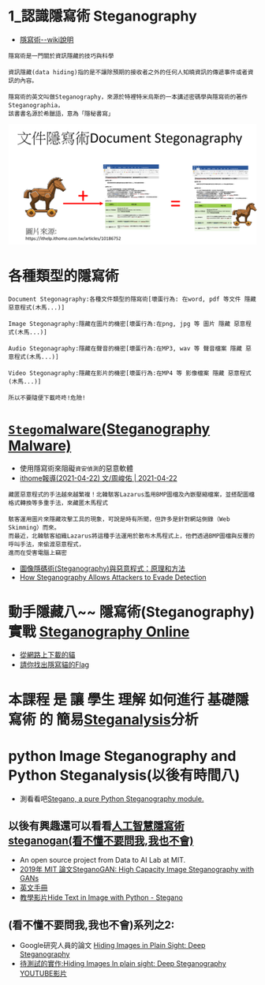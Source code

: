 # 1_認識隱寫術 Steganography
- [隱寫術--wiki說明](https://zh.wikipedia.org/wiki/隱寫術)
```
隱寫術是一門關於資訊隱藏的技巧與科學

資訊隱藏(data hiding)指的是不讓除預期的接收者之外的任何人知曉資訊的傳遞事件或者資訊的內容。

隱寫術的英文叫做Steganography，來源於特裡特米烏斯的一本講述密碼學與隱寫術的著作Steganographia，
該書書名源於希臘語，意為「隱秘書寫」
```

![Stegonagraphy](./Stegonagraphy.png)


# 各種類型的隱寫術
```
Document Stegonagraphy:各種文件類型的隱寫術[壞蛋行為: 在word, pdf 等文件 隱藏 惡意程式(木馬...)]

Image Stegonagraphy:隱藏在圖片的機密[壞蛋行為:在png, jpg 等 圖片 隱藏 惡意程式(木馬...)]

Audio Stegonagraphy:隱藏在聲音的機密[壞蛋行為:在MP3, wav 等 聲音檔案 隱藏 惡意程式(木馬...)]

Video Stegonagraphy:隱藏在影片的機密[壞蛋行為:在MP4 等 影像檔案 隱藏 惡意程式(木馬...)]

所以不要隨便下載咚咚!危險!
```
# [`Stego`malware(Steganography Malware)](https://en.wikipedia.org/wiki/Stegomalware) 
- 使用隱寫術來阻礙`資安偵測`的惡意軟體
- [ithome報導(2021-04-22) 文/周峻佑 | 2021-04-22](https://www.ithome.com.tw/news/143981)
```
藏匿惡意程式的手法越來越繁複！北韓駭客Lazarus濫用BMP圖檔及內嵌壓縮檔案，並搭配圖檔格式轉換等多重手法，來藏匿木馬程式

駭客運用圖片來隱藏攻擊工具的現象，可說是時有所聞，但許多是針對網站側錄（Web Skimming）而來。
而最近，北韓駭客組織Lazarus將這種手法運用於散布木馬程式上，他們透過BMP圖檔與反覆的呼叫手法，來偷渡惡意程式，
進而在受害電腦上竊密
```
- [圖像隱碼術(Steganography)與惡意程式：原理和方法](https://blog.trendmicro.com.tw/?p=12510)
- [How Steganography Allows Attackers to Evade Detection](https://www.esecurityplanet.com/threats/how-steganography-allows-attackers-to-evade-detection/)

# 動手隱藏八~~ 隱寫術(Steganography)實戰  [Steganography Online](https://stylesuxx.github.io/steganography/)
- [從網路上下載的貓](./cat.jpg)
- [請你找出隱寫貓的Flag](./mycat.png)

# 本課程 是 讓 學生 理解 如何進行 基礎隱寫術 的 簡易[Steganalysis](https://en.wikipedia.org/wiki/Steganalysis)分析
# python Image Steganography and Python Steganalysis(以後有時間八)
  - 測看看吧[Stegano, a pure Python Steganography module.](https://pypi.org/project/stegano/)
## 以後有興趣還可以看看[人工智慧隱寫術 steganogan(看不懂不要問我,我也不會)](https://github.com/DAI-Lab/SteganoGAN)
- An open source project from Data to AI Lab at MIT.
- [2019年 MIT 論文SteganoGAN: High Capacity Image Steganography with GANs](https://arxiv.org/abs/1901.03892#:~:text=Image%20steganography%20is%20a%20procedure,presence%20of%20the%20message%20itself.)
- [英文手冊](https://stegano.readthedocs.io/en/latest/) 
- [教學影片Hide Text in Image with Python - Stegano](https://www.youtube.com/watch?v=IhXbJfLCst0)
## (看不懂不要問我,我也不會)系列之2: 
- Google研究人員的論文 [Hiding Images in Plain Sight: Deep Steganography](https://dl.acm.org/doi/pdf/10.5555/3294771.3294968) 
- [待測試的實作:Hiding Images In plain sight: Deep Steganography]() [YOUTUBE影片](https://www.youtube.com/watch?v=8Rcr7_Khldk)


